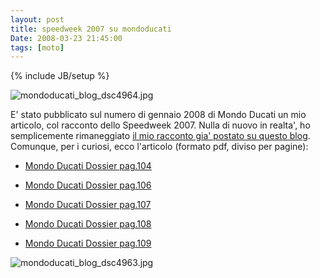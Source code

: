 ```yaml
---
layout: post
title: speedweek 2007 su mondoducati
Date: 2008-03-23 21:45:00
tags: [moto]
---
```

{% include JB/setup %} 

![mondoducati_blog_dsc4964.jpg](http://aadm.files.wordpress.com/2008/03/mondoducati_blog_dsc4964.jpg)  
  
E' stato pubblicato sul numero di gennaio 2008 di Mondo Ducati un mio articolo, col racconto dello Speedweek 2007. Nulla di nuovo in realta', ho semplicemente rimaneggiato [il mio racconto gia' postato su questo blog](http://aadm.calepin.co/speedweek-2007.html). Comunque, per i curiosi, ecco l'articolo (formato pdf, diviso per pagine):  

  * [Mondo Ducati Dossier pag.104](http://aadm.files.wordpress.com/2008/03/mondoducati_gen08_p104.pdf)

  * [Mondo Ducati Dossier pag.106](http://aadm.files.wordpress.com/2008/03/mondoducati_gen08_p106.pdf)

  * [Mondo Ducati Dossier pag.107](http://aadm.files.wordpress.com/2008/03/mondoducati_gen08_p107.pdf)

  * [Mondo Ducati Dossier pag.108](http://aadm.files.wordpress.com/2008/03/mondoducati_gen08_p108.pdf)

  * [Mondo Ducati Dossier pag.109](http://aadm.files.wordpress.com/2008/03/mondoducati_gen08_p109.pdf)  
  
![mondoducati_blog_dsc4963.jpg](http://aadm.files.wordpress.com/2008/03/mondoducati_blog_dsc4963.jpg)
